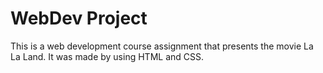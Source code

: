 # WebDev Project
This is a web development course assignment that presents the movie La La Land. It was made by using HTML and CSS. 
